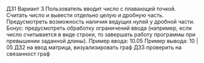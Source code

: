 ДЗ1 
Вариант 3
Пользователь вводит число с плавающей точкой. Считать число и вывести отдельно целую и дробную часть. Предусмотреть возможность наличия ведущих нулей у дробной части.
Бонус: предусмотреть обработку ограничений ввода (например, если число считывается в виде строки, то завершать работу программы при превышении заданной длины).
Пример ввода: 10.05
Пример вывода: 10 | 05
ДЗ2
на ввод матрица, визуализировать граф
ДЗ3 
проверить на связанност граф
